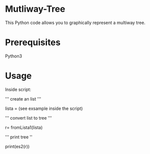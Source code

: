# Mutliway-Tree
This Python code allows you to graphically represent a multiway tree.

# Prerequisites
Python3

# Usage

Inside script:

''' create an list '''

lista =  (see exsample inside the script)

''' convert list to tree '''

r= fromLista1(lista)

''' print tree ''

print(es2(r))




